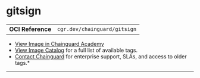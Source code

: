 <!--monopod:start-->
# gitsign
| | |
| - | - |
| **OCI Reference** | `cgr.dev/chainguard/gitsign` |


* [View Image in Chainguard Academy](https://edu.chainguard.dev/chainguard/chainguard-images/reference/gitsign/overview/)
* [View Image Catalog](https://console.enforce.dev/images/catalog) for a full list of available tags.
* [Contact Chainguard](https://www.chainguard.dev/chainguard-images) for enterprise support, SLAs, and access to older tags.*

---
<!--monopod:end-->
